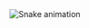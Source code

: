 <img src="https://raw.githubusercontent.com/Ma7moudTiger/Ma7moudTiger/output/snake.svg" alt="Snake animation" />

###